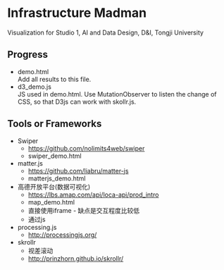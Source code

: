 # Infrastructure Madman

Visualization for Studio 1, AI and Data Design, D&I, Tongji University

## Progress

* demo.html  
Add all results to this file.  
* d3_demo.js  
JS used in demo.html. Use MutationObserver to listen the change of CSS, so that D3js can work with skollr.js.

## Tools or Frameworks

* Swiper  
  * <https://github.com/nolimits4web/swiper>
  * swiper_demo.html
* matter.js  
  * <https://github.com/liabru/matter-js>
  * matterjs_demo.html
* 高德开放平台(数据可视化)  
  * <https://lbs.amap.com/api/loca-api/prod_intro>
  * map_demo.html
  * 直接使用iframe - 缺点是交互程度比较低
  * 通过js
* processing.js  
  * <http://processingjs.org/>
* skrollr
  * 视差滚动
  * <http://prinzhorn.github.io/skrollr/>
